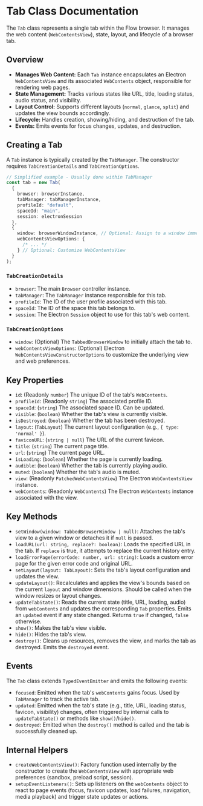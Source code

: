 # Tab Class Documentation

The `Tab` class represents a single tab within the Flow browser. It manages the web content (`WebContentsView`), state, layout, and lifecycle of a browser tab.

## Overview

- **Manages Web Content:** Each `Tab` instance encapsulates an Electron `WebContentsView` and its associated `WebContents` object, responsible for rendering web pages.
- **State Management:** Tracks various states like URL, title, loading status, audio status, and visibility.
- **Layout Control:** Supports different layouts (`normal`, `glance`, `split`) and updates the view bounds accordingly.
- **Lifecycle:** Handles creation, showing/hiding, and destruction of the tab.
- **Events:** Emits events for focus changes, updates, and destruction.

## Creating a Tab

A `Tab` instance is typically created by the `TabManager`. The constructor requires `TabCreationDetails` and `TabCreationOptions`.

```typescript
// Simplified example - Usually done within TabManager
const tab = new Tab(
  {
    browser: browserInstance,
    tabManager: tabManagerInstance,
    profileId: "default",
    spaceId: "main",
    session: electronSession
  },
  {
    window: browserWindowInstance, // Optional: Assign to a window immediately
    webContentsViewOptions: {
      /* ... */
    } // Optional: Customize WebContentsView
  }
);
```

### `TabCreationDetails`

- `browser`: The main `Browser` controller instance.
- `tabManager`: The `TabManager` instance responsible for this tab.
- `profileId`: The ID of the user profile associated with this tab.
- `spaceId`: The ID of the space this tab belongs to.
- `session`: The Electron `Session` object to use for this tab's web content.

### `TabCreationOptions`

- `window`: (Optional) The `TabbedBrowserWindow` to initially attach the tab to.
- `webContentsViewOptions`: (Optional) Electron `WebContentsViewConstructorOptions` to customize the underlying view and web preferences.

## Key Properties

- `id`: (Readonly `number`) The unique ID of the tab's `WebContents`.
- `profileId`: (Readonly `string`) The associated profile ID.
- `spaceId`: (`string`) The associated space ID. Can be updated.
- `visible`: (`boolean`) Whether the tab's view is currently visible.
- `isDestroyed`: (`boolean`) Whether the tab has been destroyed.
- `layout`: (`TabLayout`) The current layout configuration (e.g., `{ type: 'normal' }`).
- `faviconURL`: (`string | null`) The URL of the current favicon.
- `title`: (`string`) The current page title.
- `url`: (`string`) The current page URL.
- `isLoading`: (`boolean`) Whether the page is currently loading.
- `audible`: (`boolean`) Whether the tab is currently playing audio.
- `muted`: (`boolean`) Whether the tab's audio is muted.
- `view`: (Readonly `PatchedWebContentsView`) The Electron `WebContentsView` instance.
- `webContents`: (Readonly `WebContents`) The Electron `WebContents` instance associated with the view.

## Key Methods

- `setWindow(window: TabbedBrowserWindow | null)`: Attaches the tab's view to a given window or detaches it if `null` is passed.
- `loadURL(url: string, replace?: boolean)`: Loads the specified URL in the tab. If `replace` is true, it attempts to replace the current history entry.
- `loadErrorPage(errorCode: number, url: string)`: Loads a custom error page for the given error code and original URL.
- `setLayout(layout: TabLayout)`: Sets the tab's layout configuration and updates the view.
- `updateLayout()`: Recalculates and applies the view's bounds based on the current `layout` and window dimensions. Should be called when the window resizes or layout changes.
- `updateTabState()`: Reads the current state (title, URL, loading, audio) from `webContents` and updates the corresponding `Tab` properties. Emits an `updated` event if any state changed. Returns `true` if changed, `false` otherwise.
- `show()`: Makes the tab's view visible.
- `hide()`: Hides the tab's view.
- `destroy()`: Cleans up resources, removes the view, and marks the tab as destroyed. Emits the `destroyed` event.

## Events

The `Tab` class extends `TypedEventEmitter` and emits the following events:

- `focused`: Emitted when the tab's `webContents` gains focus. Used by `TabManager` to track the active tab.
- `updated`: Emitted when the tab's state (e.g., title, URL, loading status, favicon, visibility) changes, often triggered by internal calls to `updateTabState()` or methods like `show()`/`hide()`.
- `destroyed`: Emitted when the `destroy()` method is called and the tab is successfully cleaned up.

## Internal Helpers

- `createWebContentsView()`: Factory function used internally by the constructor to create the `WebContentsView` with appropriate web preferences (sandbox, preload script, session).
- `setupEventListeners()`: Sets up listeners on the `webContents` object to react to page events (focus, favicon updates, load failures, navigation, media playback) and trigger state updates or actions.

